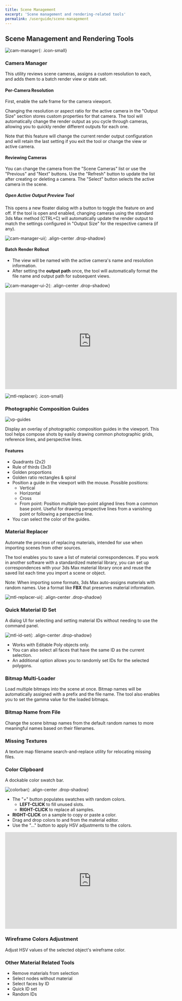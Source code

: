 ```yaml
---
title: Scene Management
excerpt: 'Scene management and rendering-related tools'
permalink: /userguide/scene-management
---
```


## Scene Management and Rendering Tools

![cam-manager](/assets/images/icons/camtool_128.png){: .icon-small}

### Camera Manager

This utility reviews scene cameras, assigns a custom resolution to each, and adds them to a batch render view or state set.

#### Per-Camera Resolution

First, enable the safe frame for the camera viewport.

Changing the resolution or aspect ratio for the active camera in the "Output Size" section stores custom properties for that camera. The tool will automatically change the render output as you cycle through cameras, allowing you to quickly render different outputs for each one.

Note that this feature will change the current render output configuration and will retain the last setting if you exit the tool or change the view or active camera.

#### Reviewing Cameras

You can change the camera from the "Scene Cameras" list or use the "Previous" and "Next" buttons.
Use the "Refresh" button to update the list after creating or deleting a camera.
The "Select" button selects the active camera in the scene.

##### Open Active Output Preview Tool

This opens a new floater dialog with a button to toggle the feature on and off. If the tool is open and enabled, changing cameras using the standard 3ds Max method (CTRL+C) will automatically update the render output to match the settings configured in "Output Size" for the respective camera (if any).

![cam-manager-ui](/assets/images/ui/cammngr_ui1.png){: .align-center .drop-shadow}

#### Batch Render Rollout

- The view will be named with the active camera's name and resolution information.
- After setting the **output path** once, the tool will automatically format the file name and output path for subsequent views.

![cam-manager-ui-2](/assets/images/ui/cammngr_ui2.png){: .align-center .drop-shadow}

<div class="responsive-video-container"><iframe width="560" height="315" src="https://www.youtube.com/embed/rwIf1HBtY5o" frameborder="0" allowfullscreen></iframe></div>

![mtl-replacer](/assets/images/icons/mtl_128.png){: .icon-small}

### Photographic Composition Guides

![vp-guides](/assets/images/vp-guides.png)

Display an overlay of photographic composition guides in the viewport.
This tool helps compose shots by easily drawing common photographic grids, reference lines, and perspective lines.

#### Features

- Quadrants (2x2)
- Rule of thirds (3x3)
- Golden proportions
- Golden ratio rectangles & spiral
- Position a guide in the viewport with the mouse. Possible positions:
  - Vertical
  - Horizontal
  - Cross
  - From point: Position multiple two-point aligned lines from a common base point. Useful for drawing perspective lines from a vanishing point or following a perspective line.
- You can select the color of the guides.

### Material Replacer

Automate the process of replacing materials, intended for use when importing scenes from other sources.

The tool enables you to save a list of material correspondences. If you work in another software with a standardized material library, you can set up correspondences with your 3ds Max material library once and reuse the saved list each time you import a scene or object.

Note: When importing some formats, 3ds Max auto-assigns materials with random names. Use a format like **FBX** that preserves material information.

![mtl-replacer-ui](/assets/images/ui/matreplacer.png){: .align-center .drop-shadow}

### Quick Material ID Set

A dialog UI for selecting and setting material IDs without needing to use the command panel.

![mtl-id-set](/assets/images/ui/mtl-id-set.png){: .align-center .drop-shadow}

- Works with Editable Poly objects only.
- You can also select all faces that have the same ID as the current selection.
- An additional option allows you to randomly set IDs for the selected polygons.

### Bitmap Multi-Loader

Load multiple bitmaps into the scene at once. Bitmap names will be automatically assigned with a prefix and the file name. The tool also enables you to set the gamma value for the loaded bitmaps.

### Bitmap Name from File

Change the scene bitmap names from the default random names to more meaningful names based on their filenames.

### Missing Textures

A texture map filename search-and-replace utility for relocating missing files.

### Color Clipboard

A dockable color swatch bar.

![colorbar](/assets/images/ui/colorbar.png){: .align-center .drop-shadow}

- The "*\+*" button populates swatches with random colors.
  - **LEFT-CLICK** to fill unused slots.
  - **RIGHT-CLICK** to replace all samples.
- **RIGHT-CLICK** on a sample to copy or paste a color.
- Drag and drop colors to and from the material editor.
- Use the "..." button to apply HSV adjustments to the colors.

<div class="responsive-video-container"><iframe width="560" height="315" src="https://www.youtube.com/embed/QlSqMZJj8YQ" frameborder="0" allowfullscreen></iframe></div>

### Wireframe Colors Adjustment

Adjust HSV values of the selected object's wireframe color.

### Other Material Related Tools

- Remove materials from selection
- Select nodes without material
- Select faces by ID
- Quick ID set
- Random IDs
